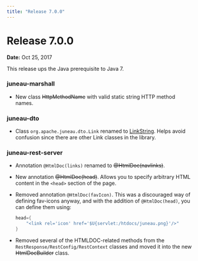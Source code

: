 ```yaml
---
title: "Release 7.0.0"
---
```


# Release 7.0.0

**Date:** Oct 25, 2017

This release ups the Java prerequisite to Java 7.

### juneau-marshall

- New class  ~~HttpMethodName~~ with valid static string HTTP method names.

### juneau-dto

- Class `org.apache.juneau.dto.Link` renamed to [LinkString](API_DOCS/org/apache/juneau/dto/LinkString.html).
  Helps avoid confusion since there are other Link classes in the library.

### juneau-rest-server

- Annotation `@HtmlDoc(links)` renamed to ~~@HtmlDoc(navlinks)~~.

- New annotation ~~@HtmlDoc(head)~~.
  Allows you to specify arbitrary HTML content in the `<head>` section of the page.

- Removed annotation `@HtmlDoc(favIcon)`.
  This was a discouraged way of defining fav-icons anyway, and with the addition of `@HtmlDoc(head)`, you can define them using:

  ```java
  head={
      "<link rel='icon' href='$U{servlet:/htdocs/juneau.png}'/>"
  }
  ```

- Removed several of the HTMLDOC-related methods from the `RestResponse/RestConfig/RestContext` classes and moved it into the new  ~~HtmlDocBuilder~~ class.